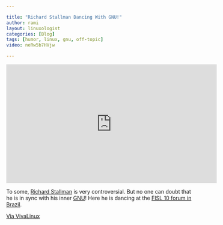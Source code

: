 ```yaml
---

title: "Richard Stallman Dancing With GNU!"
author: rami
layout: linuxologist 
categories: [Blog]
tags: [humor, linux, gnu, off-topic]
video: neRw5b7HVjw

---
```


<iframe width="560" height="315" src="https://www.youtube.com/embed/neRw5b7HVjw" frameborder="0" allowfullscreen></iframe>

To some, [Richard Stallman](http://en.wikipedia.org/wiki/Richard_Stallman) is very controversial. But no one can doubt that he is in sync with his inner [GNU](http://en.wikipedia.org/wiki/GNU)! Here he is dancing at the [FISL 10 forum in Brazil](http://www.fisl.org.br/10/www/).

[Via VivaLinux](http://www.vivalinux.com.ar/)
